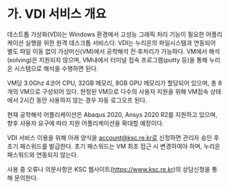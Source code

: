 # 가. VDI 서비스 개요

데스트톱 가상화(VDI)는 Windows 환경에서 고성능 그래픽 처리 기능이 필요한 어플리케이션 실행을 위한 원격 데스크톱 서비스다. VDI는 누리온의 파일시스템과 연동되어 별도 파일 이동 없이 가상머신(VM)에서 공학해석 전·후처리가 가능하다. VM에서 해석(solving)은 지원되지 않으며, VM내에서 터미널 접속 프로그램(putty 등)을 통해 누리온 시스템으로 해석을 수행하면 된다.

VM당 3.0Ghz 4코어 CPU, 32GB 메모리, 8GB GPU 메모리가 할당되어 있으며, 총 8개의 VM으로 구성되어 있다. 한정된 VM으로 다수의 사용자 지원을 위해 VM접속 상태에서 2시간 동안 사용하지 않는 경우 자동 로그오프 된다.

현재 공학해석 어플리케이션은 Abaqus 2020, Ansys 2020 R2를 지원하고 있으며, 향후 사용자 요구에 따라 지원 어플리케이션을 확대할 예정이다.

VDI 서비스 이용을 위해 아래 양식을 account@ksc.re.kr로 신청하면 관리자 승인 후 초기 패스워드를 발급한다. 초기 패스워드는 VM 최초 접근 시 변경하여야 하며, 누리온 패스워드와 연동되지 않는다.

사용 중 오류나 의문사항은 KSC 웹사이트(https://www.ksc.re.kr)의 상담신청을 통해 문의한다.

&#x20;
